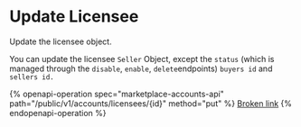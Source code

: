 # Update Licensee

Update the licensee object.

You can update the licensee `Seller` Object, except the `status` (which is managed through the `disable`, `enable`, `delete`endpoints) `buyers id` and `sellers id.`

{% openapi-operation spec="marketplace-accounts-api" path="/public/v1/accounts/licensees/{id}" method="put" %}
[Broken link](broken-reference)
{% endopenapi-operation %}
